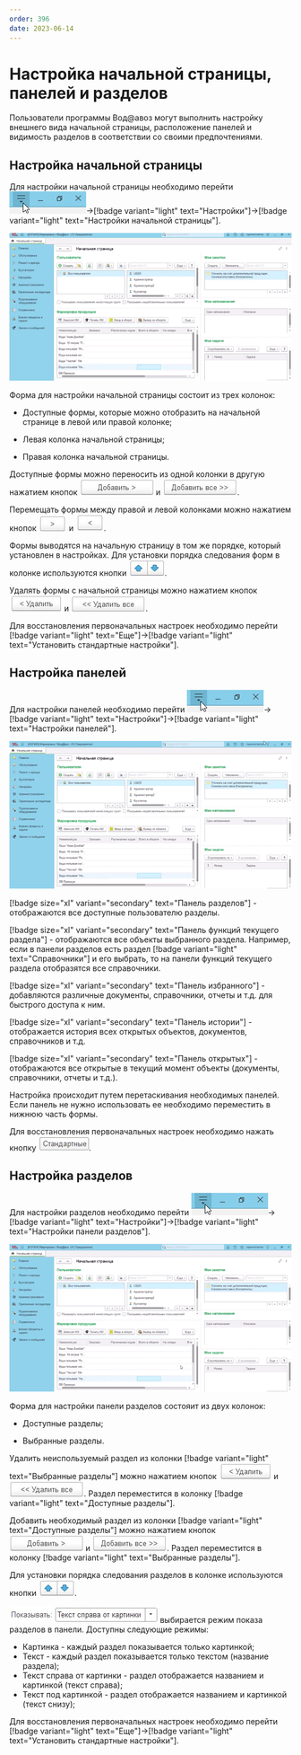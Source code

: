 ```yaml
---
order: 396
date: 2023-06-14
---
```

# Настройка начальной страницы, панелей и разделов

Пользователи программы Вод@авоз могут выполнить настройку внешнего вида начальной страницы, расположение панелей и видимость разделов в соответствии со своими предпочтениями.

## Настройка начальной страницы

Для настройки начальной страницы необходимо перейти ![](/images/Сервис_и_настройки.jpg)->[!badge variant="light" text="Настройки"]->[!badge variant="light" text="Настройки начальной страницы"].

![Настройка начальной страницы](/static/Настройка_начальной_страницы.gif)

Форма для настройки начальной страницы состоит из трех колонок:

- Доступные формы, которые можно отобразить на начальной странице в левой или правой колонке;

- Левая колонка начальной страницы;

- Правая колонка начальной страницы.

Доступные формы можно переносить из одной колонки в другую нажатием кнопок ![](/images/Добавить_настройки_начальной_страницы.jpg) и ![](/images/Добавить_все.jpg).

Перемещать формы между правой и левой колонками можно нажатием кнопок ![](/images/Переместить_в_правую_колонку.jpg) и ![](/images/Переместить_в_левую_колонку.jpg).

Формы выводятся на начальную страницу в том же порядке, который установлен в настройках. Для установки порядка следования форм в колонке используются кнопки ![](/images/Переместить_вверх_вниз.jpg).

Удалять формы с начальной страницы можно нажатием кнопок ![](/images/Удалить_настройки_начальной_страницы.jpg) и ![](/images/Удалить_все.jpg).

Для восстановления первоначальных настроек необходимо перейти [!badge variant="light" text="Еще"]->[!badge variant="light" text="Установить стандартные настройки"].

## Настройка панелей 

Для настройки панелей необходимо перейти ![](/images/Сервис_и_настройки.jpg)->[!badge variant="light" text="Настройки"]->[!badge variant="light" text="Настройки панелей"].

![Редактор панелей](/static/Редактор_панелей.gif)

[!badge size="xl" variant="secondary" text="Панель разделов"] - отображаются все доступные пользователю разделы.

[!badge size="xl" variant="secondary" text="Панель функций текущего раздела"] - отображаются все объекты выбранного раздела. Например, если в панели разделов есть раздел [!badge variant="light" text="Справочники"] и его выбрать, то на панели функций текущего раздела отобразятся все справочники. 

[!badge size="xl" variant="secondary" text="Панель избранного"] - добавляются различные документы, справочники, отчеты и т.д. для быстрого доступа к ним.

[!badge size="xl" variant="secondary" text="Панель истории"] - отображается история всех открытых объектов, документов, справочников и т.д.

[!badge size="xl" variant="secondary" text="Панель открытых"] - отображаются все открытые в текущий момент объекты (документы, справочники, отчеты и т.д.).

Настройка происходит путем перетаскивания необходимых панелей. Если панель не нужно использовать ее необходимо переместить в нижнюю часть формы.

Для восстановления первоначальных настроек необходимо нажать кнопку ![](/images/Стандартные.jpg).

## Настройка разделов

Для настройки разделов необходимо перейти ![](/images/Сервис_и_настройки.jpg)->[!badge variant="light" text="Настройки"]->[!badge variant="light" text="Настройки панели разделов"].

![Настройка панели разделов](/static/Настройка_панели_разделов.gif)

Форма для настройки панели разделов состояит из двух колонок:

- Доступные разделы;

- Выбранные разделы.

Удалить неиспользуемый раздел из колонки [!badge variant="light" text="Выбранные разделы"] можно нажатием кнопок ![](/images/Удалить_настройки_начальной_страницы.jpg) и ![](/images/Удалить_все.jpg). Раздел переместится в колонку [!badge variant="light" text="Доступные разделы"].

Добавить необходимый раздел из колонки [!badge variant="light" text="Доступные разделы"] можно нажатием кнопок ![](/images/Добавить_настройки_начальной_страницы.jpg) и ![](/images/Добавить_все.jpg). Раздел переместится в колонку [!badge variant="light" text="Выбранные разделы"].

Для установки порядка следования разделов в колонке используются кнопки ![](/images/Переместить_вверх_вниз.jpg).

![](/images/Показывать.jpg) выбирается режим показа разделов в панели. Доступны следующие режимы:

- Картинка - каждый раздел показывается только картинкой;
- Текст - каждый раздел показывается только текстом (название раздела);
- Текст справа от картинки - раздел отображается названием и картинкой (текст справа);
- Текст под картинкой - раздел отображается названием и картинкой (текст снизу);

Для восстановления первоначальных настроек необходимо перейти  [!badge variant="light" text="Еще"]->[!badge variant="light" text="Установить стандартные настройки"].
